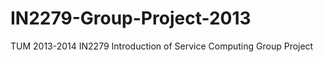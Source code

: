 IN2279-Group-Project-2013
=========================

TUM 2013-2014 IN2279 Introduction of Service Computing Group Project 
